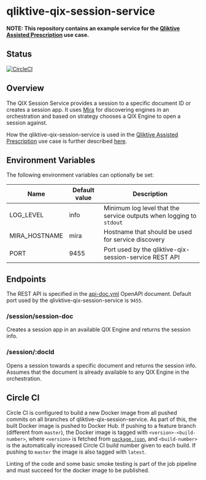 # qliktive-qix-session-service

**NOTE: This repository contains an example service for the [Qliktive Assisted Prescription](https://github.com/qlik-ea/qliktive-custom-analytics) use case.**

## Status

[![CircleCI](https://circleci.com/gh/qlik-ea/qliktive-qix-session-service.svg?style=shield&circle-token=900edd7d10992c2e85734c3b696eac9ddfb6cfde)](https://circleci.com/gh/qlik-ea/qliktive-qix-session-service)

## Overview

The QIX Session Service provides a session to a specific document ID or creates a session app. It uses [Mira](https://github.com/qlik-ea/mira) for discovering engines in an orchestration and based on strategy chooses a QIX Engine to open a session against.

How the qliktive-qix-session-service is used in the [Qliktive Assisted Prescription](https://github.com/qlik-ea/qliktive-custom-analytics) use case is further described [here](https://github.com/qlik-ea/qliktive-custom-analytics/blob/master/docs/system-design/qix-engine-sessions.md).

## Environment Variables

The following environment variables can optionally be set:

| Name              | Default value           | Description |
| ------------------| ----------------------- | ----------- |
| LOG_LEVEL         | info                    | Minimum log level that the service outputs when logging to `stdout` |
| MIRA_HOSTNAME     | mira                    | Hostname that should be used for service discovery |
| PORT              | 9455                    | Port used by the qliktive-qix-session-service REST API |

## Endpoints

The REST API is specified in the [api-doc.yml](./doc/api-doc.yml) OpenAPI document. Default port used by the qlivktive-qix-session-service is `9455`.

### /session/session-doc

Creates a session app in an available QIX Engine and returns the session info.

### /session/:docId

Opens a session towards a specific document and returns the session info. Assumes that the document is already available to any QIX Engine in the orchestration.

## Circle CI

Circle CI is configured to build a new Docker image from all pushed commits on all branches of qliktive-qix-session-service. As part of this, the built Docker image is pushed to Docker Hub. If pushing to a feature branch (different from `master`), the Docker image is tagged with `<version>-<build-number>`, where `<version>` is fetched from [`package.json`](./package.json), and `<build-number>` is the automatically increased Circle CI build number given to each build. If pushing to `master` the image is also tagged with `latest`.

Linting of the code and some basic smoke testing is part of the job pipeline and must succeed for the docker image to be published.
